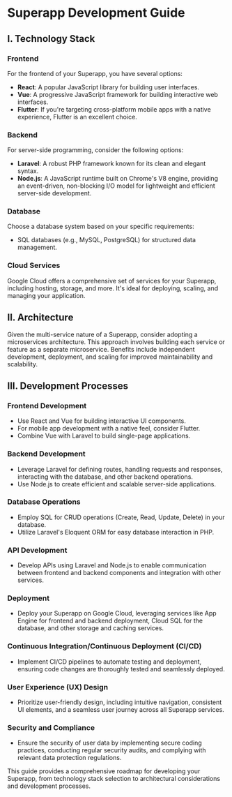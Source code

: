 # Superapp Development Guide

## I. Technology Stack

### Frontend

For the frontend of your Superapp, you have several options:
- **React**: A popular JavaScript library for building user interfaces.
- **Vue**: A progressive JavaScript framework for building interactive web interfaces.
- **Flutter**: If you're targeting cross-platform mobile apps with a native experience, Flutter is an excellent choice.

### Backend

For server-side programming, consider the following options:
- **Laravel**: A robust PHP framework known for its clean and elegant syntax.
- **Node.js**: A JavaScript runtime built on Chrome's V8 engine, providing an event-driven, non-blocking I/O model for lightweight and efficient server-side development.

### Database

Choose a database system based on your specific requirements:
- SQL databases (e.g., MySQL, PostgreSQL) for structured data management.

### Cloud Services

Google Cloud offers a comprehensive set of services for your Superapp, including hosting, storage, and more. It's ideal for deploying, scaling, and managing your application.

## II. Architecture

Given the multi-service nature of a Superapp, consider adopting a microservices architecture. This approach involves building each service or feature as a separate microservice. Benefits include independent development, deployment, and scaling for improved maintainability and scalability.

## III. Development Processes

### Frontend Development

- Use React and Vue for building interactive UI components.
- For mobile app development with a native feel, consider Flutter.
- Combine Vue with Laravel to build single-page applications.

### Backend Development

- Leverage Laravel for defining routes, handling requests and responses, interacting with the database, and other backend operations.
- Use Node.js to create efficient and scalable server-side applications.

### Database Operations

- Employ SQL for CRUD operations (Create, Read, Update, Delete) in your database.
- Utilize Laravel's Eloquent ORM for easy database interaction in PHP.

### API Development

- Develop APIs using Laravel and Node.js to enable communication between frontend and backend components and integration with other services.

### Deployment

- Deploy your Superapp on Google Cloud, leveraging services like App Engine for frontend and backend deployment, Cloud SQL for the database, and other storage and caching services.

### Continuous Integration/Continuous Deployment (CI/CD)

- Implement CI/CD pipelines to automate testing and deployment, ensuring code changes are thoroughly tested and seamlessly deployed.

### User Experience (UX) Design

- Prioritize user-friendly design, including intuitive navigation, consistent UI elements, and a seamless user journey across all Superapp services.

### Security and Compliance

- Ensure the security of user data by implementing secure coding practices, conducting regular security audits, and complying with relevant data protection regulations.

This guide provides a comprehensive roadmap for developing your Superapp, from technology stack selection to architectural considerations and development processes.
